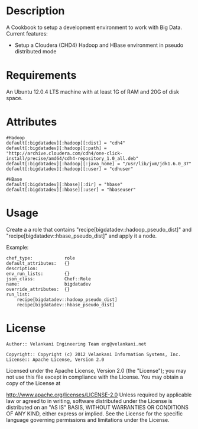Description
===========

A Cookbook to setup a development environment to work with Big Data. Current features:

* Setup a Cloudera (CHD4) Hadoop and HBase environment in pseudo distributed mode

Requirements
============

An Ubuntu 12.0.4 LTS machine with at least 1G of RAM and 20G of disk space.

Attributes
==========

	#Hadoop
	default[:bigdatadev][:hadoop][:dist] = "cdh4"
	default[:bigdatadev][:hadoop][:path] = "http://archive.cloudera.com/cdh4/one-click-install/precise/amd64/cdh4-repository_1.0_all.deb"
	default[:bigdatadev][:hadoop][:java_home] = "/usr/lib/jvm/jdk1.6.0_37"
	default[:bigdatadev][:hadoop][:user] = "cdhuser"

	#HBase
	default[:bigdatadev][:hbase][:dir] = "hbase"
	default[:bigdatadev][:hbase][:user] = "hbaseuser"


Usage
=====

Create a a role that contains "recipe[bigdatadev::hadoop_pseudo_dist]" and "recipe[bigdatadev::hbase_pseudo_dist]" and apply it a node.

Example:

	chef_type:            role
	default_attributes:   {}
	description:          
	env_run_lists:        {}
	json_class:           Chef::Role
	name:                 bigdatadev
	override_attributes:  {}
	run_list:            
	    recipe[bigdatadev::hadoop_pseudo_dist]
	    recipe[bigdatadev::hbase_pseudo_dist]


License
========

	Author:: Velankani Engineering Team eng@velankani.net

	Copyright:: Copyright (c) 2012 Velankani Information Systems, Inc.
	License:: Apache License, Version 2.0

Licensed under the Apache License, Version 2.0 (the "License"); you may not use this file except in compliance with the License. You may obtain a copy of the License at

http://www.apache.org/licenses/LICENSE-2.0 Unless required by applicable law or agreed to in writing, software distributed under the License is distributed on an "AS IS" BASIS, WITHOUT WARRANTIES OR CONDITIONS OF ANY KIND, either express or implied. See the License for the specific language governing permissions and limitations under the License.
